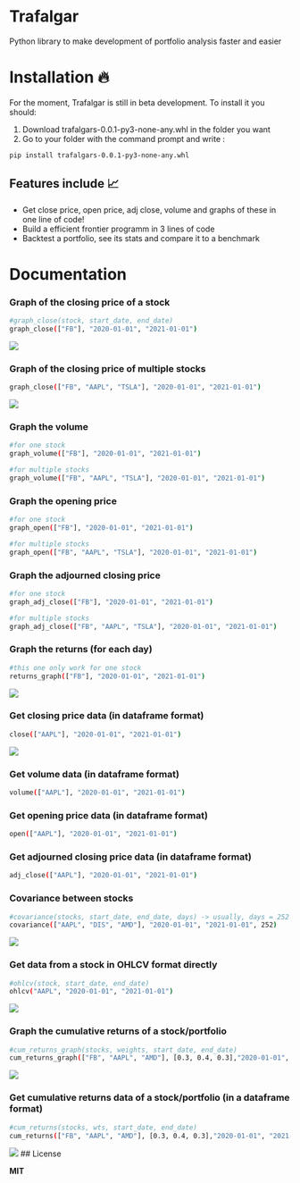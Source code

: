 # Trafalgar

Python library to make development of portfolio analysis faster and easier

# Installation 🔥

For the moment, Trafalgar is still in beta development. To install it you should:

1) Download trafalgars-0.0.1-py3-none-any.whl in the folder you want
2) Go to your folder with the command prompt and write : 
```
pip install trafalgars-0.0.1-py3-none-any.whl
```

## Features include 📈

- Get close price, open price, adj close, volume and graphs of these in one line of code!
- Build a efficient frontier programm in 3 lines of code
- Backtest a portfolio, see its stats and compare it to a benchmark 



# Documentation

### Graph of the closing price of a stock

```sh
#graph_close(stock, start_date, end_date)
graph_close(["FB"], "2020-01-01", "2021-01-01")
```
<img src="https://i.ibb.co/PQmRL9b/t-l-chargement-6.png"/>

### Graph of the closing price of multiple stocks 
```sh
graph_close(["FB", "AAPL", "TSLA"], "2020-01-01", "2021-01-01")
```
<img src="https://i.ibb.co/1bYRWpv/t-l-chargement-7.png"/>

### Graph the volume 
```sh
#for one stock
graph_volume(["FB"], "2020-01-01", "2021-01-01")

#for multiple stocks
graph_volume(["FB", "AAPL", "TSLA"], "2020-01-01", "2021-01-01")
```
### Graph the opening price
```sh
#for one stock
graph_open(["FB"], "2020-01-01", "2021-01-01")

#for multiple stocks
graph_open(["FB", "AAPL", "TSLA"], "2020-01-01", "2021-01-01")
```
### Graph the adjourned closing price
```sh
#for one stock
graph_adj_close(["FB"], "2020-01-01", "2021-01-01")

#for multiple stocks
graph_adj_close(["FB", "AAPL", "TSLA"], "2020-01-01", "2021-01-01")
```


### Graph the returns (for each day)

```sh
#this one only work for one stock
returns_graph(["FB"], "2020-01-01", "2021-01-01")
```
<img src="https://i.ibb.co/4KS98MS/t-l-chargement-8.png"/>

### Get closing price data (in dataframe format)

```sh
close(["AAPL"], "2020-01-01", "2021-01-01")
```
<img src="https://i.ibb.co/bHFtrMd/Capture.jpg"/>

### Get volume data (in dataframe format)

```sh
volume(["AAPL"], "2020-01-01", "2021-01-01")
```

### Get opening price data (in dataframe format)
```sh
open(["AAPL"], "2020-01-01", "2021-01-01")
```
### Get adjourned closing price data (in dataframe format)
```sh
adj_close(["AAPL"], "2020-01-01", "2021-01-01")
```

### Covariance between stocks

```sh
#covariance(stocks, start_date, end_date, days) -> usually, days = 252
covariance(["AAPL", "DIS", "AMD"], "2020-01-01", "2021-01-01", 252)
```
<img src="https://i.ibb.co/CHR9Z33/Capture.jpg"/>

### Get data from a stock in OHLCV format directly

```sh
#ohlcv(stock, start_date, end_date)
ohlcv("AAPL", "2020-01-01", "2021-01-01")
```
<img src="https://i.ibb.co/GtcqJmy/Capture.jpg"/>

### Graph the cumulative returns of a stock/portfolio

```sh
#cum_returns_graph(stocks, weights, start_date, end_date)
cum_returns_graph(["FB", "AAPL", "AMD"], [0.3, 0.4, 0.3],"2020-01-01", "2021-01-01")
```
<img src="https://i.ibb.co/Xb30TBZ/t-l-chargement-9.png"/>

### Get cumulative returns data of a stock/portfolio (in a dataframe format)
```sh
#cum_returns(stocks, wts, start_date, end_date)
cum_returns(["FB", "AAPL", "AMD"], [0.3, 0.4, 0.3],"2020-01-01", "2021-01-01")
```
<img src="https://i.ibb.co/2dWJ11T/Capture.jpg"/>
## License

**MIT**

